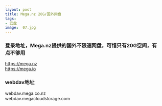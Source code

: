 ```yaml
---
layout: post
title: Mega.nz 20G/国外网盘
tags:
- 云盘
image:  07.jpg
---
```




### 登录地址，Mega.nz提供的国外不限速网盘，可惜只有20G空间，有点不够用<br>
https://mega.nz<br>
https://mega.io

### webdav地址<br>
webdav.mega.co.nz<br>
webdav.megacloudstorage.com<br>